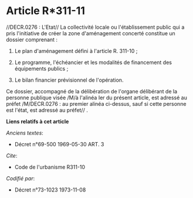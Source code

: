 # Article R*311-11

//DECR.0276 : L'Etat// La collectivité locale ou l'établissement public qui a pris l'initiative de créer la zone
d'aménagement concerté constitue un dossier comprenant :

1. Le plan d'aménagement défini à l'article R. 311-10 ;

2. Le programme, l'échéancier et les modalités de financement des équipements publics ;

3. Le bilan financier prévisionnel de l'opération.

Ce dossier, accompagné de la délibération de l'organe délibérant de la personne publique visée /M/à l'alinéa Ier du présent
article, est adressé au préfet /M/DECR.0276 : au premier alinéa ci-dessus, sauf si cette personne est l'état, est adressé au
préfet// .

**Liens relatifs à cet article**

_Anciens textes_:

  - Décret n°69-500 1969-05-30 ART. 3

_Cite_:

  - Code de l'urbanisme R311-10

_Codifié par_:

  - Décret n°73-1023 1973-11-08
